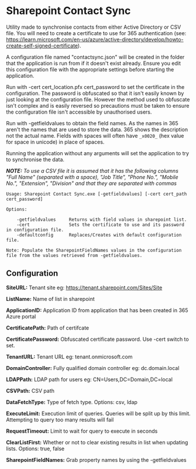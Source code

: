 ﻿# Sharepoint Contact Sync

Utility made to synchronise contacts from either Active Directory or CSV file. You will need to create a certificate to use for 365 authentication (see: https://learn.microsoft.com/en-us/azure/active-directory/develop/howto-create-self-signed-certificate).

A configuration file named "contactsync.json" will be created in the folder that the application is run from if it doesn't exist already. Ensure you edit this configuration file with the appropriate settings before starting the application.

Run with -cert cert_location.pfx cert_password to set the certificate in the configuration. The password is obfuscated so that it isn't easily known by just looking at the configuration file. However the method used to obfuscate isn't complex and is easily reversed so precautions must be taken to ensure the configuration file isn't accessible by unauthorised users.

Run with -getfieldvalues to obtain the field names. As the names in 365 aren't the names that are used to store the data. 365 shows the description not the actual name. Fields with spaces will often have `_x0020_` (hex value for space in unicode) in place of spaces.

Running the application without any arguments will set the application to try to synchronise the data.

***NOTE:*** *To use a CSV file it is assumed that it has the following columns "Full Name" (separated with a space), "Job Title", "Phone No.", "Mobile No.", "Extension", "Division" and that they are separated with commas*

```
Usage: Sharepoint Contact Sync.exe [-getfieldvalues] [-cert cert_path cert_password]

Options:

    -getfieldvalues     Returns with field values in sharepoint list.
    -cert               Sets the certificate to use and its password in configuration file.
	-defaultconfig      Replaces/Creates with default configuration file.

Note: Populate the SharepointFieldNames values in the configuration file from the values retrieved from -getfieldvalues.
```

## Configuration

**SiteURL:** Tenant site eg: https://tenant.sharepoint.com/Sites/Site

**ListName:** Name of list in sharepoint

**ApplicationID:** Application ID from application that has been created in 365 Azure portal

**CertificatePath:** Path of certifcate

**CertificatePassword:** Obfuscated certificate password. Use -cert switch to set.

**TenantURL:** Tenant URL eg: tenant.onmicrosoft.com

**DomainController:** Fully qualified domain controller eg: dc.domain.local

**LDAPPath:** LDAP path for users eg: CN=Users,DC=Domain,DC=local

**CSVPath:** CSV path

**DataFetchType:** Type of fetch type. Options: csv, ldap

**ExecuteLimit:** Execution limit of queries. Queries will be split up by this limit. Attempting to query too many results will fail

**RequestTimeout:** Limit to wait for query to execute in seconds

**ClearListFirst:** Whether or not to clear existing results in list when updating lists. Options: true, false

**SharepointFieldNames:** Grab property names by using the -getfieldvalues
